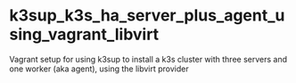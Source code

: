 # k3sup_k3s_ha_server_plus_agent_using_vagrant_libvirt

Vagrant setup for using k3sup to install a k3s cluster with three servers and one worker (aka agent), using the libvirt provider 

